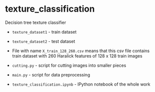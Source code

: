 # texture_classification
Decision tree texture classifier

- `texture_dataset1` - train dataset

- `texture_dataset2` - test dataset

- File with name `X_train_128_260.csv` means that this csv file contains train dataset with 260 Haralick features of 128 x 128 train images 

- `cutting.py` - script for cutting images into smaller pieces

- `main.py` - script for data preprocessing

- `texture_classification.ipynb` - IPython notebook of the whole work

